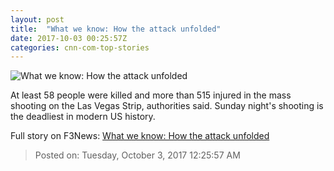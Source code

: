 ```yaml
---
layout: post
title:  "What we know: How the attack unfolded"
date: 2017-10-03 00:25:57Z
categories: cnn-com-top-stories
---
```


![What we know: How the attack unfolded](http://i2.cdn.cnn.com/cnnnext/dam/assets/171002095159-19-las-vegas-incident-1002-super-tease.jpg)

At least 58 people were killed and more than 515 injured in the mass shooting on the Las Vegas Strip, authorities said. Sunday night's shooting is the deadliest in modern US history.


Full story on F3News: [What we know: How the attack unfolded](http://www.f3nws.com/n/bcSUQD)

> Posted on: Tuesday, October 3, 2017 12:25:57 AM
